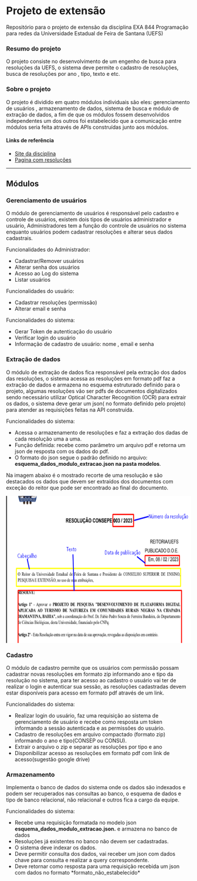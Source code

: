 <h1> Projeto de extensão </h1>
<p>Repositório para o projeto de extensão da disciplina EXA 844 Programação para redes da Universidade Estadual de Feira de Santana (UEFS)</p>

<h3>Resumo do projeto</h3>

<p>O projeto consiste no desenvolvimento de um engenho de busca para resoluções da UEFS, o sistema deve permite o cadastro de resoluções, busca de resoluções por ano , tipo, texto e etc.</p>
<h3>Sobre o projeto</h3>

<p>O projeto é dividido em quatro módulos individuais são eles: gerenciamento de usuários , armazenamento de dados, sistema de busca e módulo de extração de dados, a fim de que os módulos fossem desenvolvidos independentes um dos outros foi estabelecido que a comunicação entre módulos seria feita através de APIs construídas junto aos módulos.</p>

<h4>Links de referência</h4>

<ul>
<li> <a  target="_blank"href="https://sites.google.com/a/ecomp.uefs.br/joao/home/courses/exa844">Site da disciplina</li><a>
<li><a  target="_blank" href="https://www.uefs.br/modules/conteudo/conteudo.php?conteudo=146">Pagína com resoluções</a></li>
</ul>

<hr>

<h2>Módulos</h2>

<h3>Gerenciamento de usuários </h3>
<p>O módulo de gerenciamento de usuários é responsável pelo cadastro e controle de usuários, existem dois tipos de usuários administrador e usuário, Administradores tem a função do controle de usuários no sistema enquanto usuários podem cadastrar resoluções e alterar seus dados cadastrais.</p>

<p>Funcionalidades do Administrador:</p>
<ul>
    <li>Cadastrar/Remover usuários</li>
    <li>Alterar senha dos usuários</li>
    <li>Acesso ao Log do sistema</li>
    <li>Listar usuários</li>
</ul>
<p>Funcionalidades do usuário:</p>
<ul>
    <li>Cadastrar resoluções (permissão)</li>
    <li>Alterar email e senha</li>
</ul>
<p>Funcionalidades do sistema:</p>
<ul>
    <li>Gerar Token de autenticação do usuário </li>
    <li>Verificar login do usuário </li>
    <li>Informação de cadastro de usuário: nome , email e senha</li>
</ul>

<h3>Extração de dados</h3>
<p>O módulo de extração de dados fica responsável pela extração dos dados das resoluções, o sistema acessa as resoluções em formato pdf faz a extração de dados e armazena no esquema estruturado definido para o projeto, algumas resoluções vão ser pdfs de documentos digitalizados sendo necessário utilizar Optical Character Recognition (OCR) para extrair os dados, o sistema deve gerar um json( no formato definido pelo projeto) para atender as requisições feitas na API construída. </p>

<p>Funcionalidades do sistema:</p>
<ul>
    <li>Acessa o armazenamento de resoluções e faz a extração dos dadas de cada resolução uma a uma.</li>
    <li>Função definida: recebe como parâmetro um arquivo pdf e retorna um json de resposta com os dados do pdf.</li>
    <li>O formato do json segue o padrão definido no arquivo: <strong>esquema_dados_modulo_extracao.json na pasta modelos</strong>.</li>
</ul>

<p>Na imagem abaixo é o mostrado recorte de uma resolução e são destacados os dados que devem ser extraídos dos documentos com exceção do reitor que pode ser encontrado ao final do documento.</p>

<img src="imagens/exemplo_resolucao_dgt.png" alt="imagem de uma Resolucao em fomrato pdf" width="600" height="400" align="center">
<h3>Cadastro</h3>
<p>O módulo de cadastro permite que os usuários com permissão possam cadastrar novas resoluções em formato zip informando ano e tipo da resolução no sistema, para ter acesso ao cadastro o usuário vai ter de realizar o login e autenticar sua sessão, as resoluções cadastradas devem estar disponíveis para acesso em formato pdf através de um link. </p>

<p>Funcionalidades do sistema:</p>

<ul>
    <li>Realizar login do usuário, faz uma requisição ao sistema de gerenciamento de usuário e recebe como resposta um token informando a sessão autenticada e as permissões do usuário.</li>
    <li>Cadastro de resoluções em arquivo compactado (formato zip) informando o ano e tipo(CONSEP ou CONSU).</li>
    <li>Extrair o arquivo o zip e separar as resoluções por tipo e ano</li>
    <li>Disponibilizar acesso as resoluções em formato pdf com link de acesso(sugestão google drive)</li>
</ul>

<h3>Armazenamento</h3>

<p>Implementa o banco de dados do sistema onde os dados são indexados e podem ser recuperados nas consultas ao banco, o esquema de dados e tipo de banco relacional, não relacional e outros fica a cargo da equipe.</p>

<p>Funcionalidades do sistema:</p>

<ul>
    <li>Recebe uma requisição formatada no modelo json <strong>esquema_dados_modulo_extracao.json.</strong> e armazena no banco de dados</li>
    <li>Resoluções  já existentes no banco não devem ser cadastradas.</li>
    <li>O sistema deve indexar os dados.</li>
    <li>Deve permitir consulta dos dados, vai receber um json com dados chave para consulta e realizar a query correspondente.</li>
    <li>Deve retornar como resposta para uma requisição recebida um json com dados no formato *formato_não_estabelecido*</li>
</ul>

